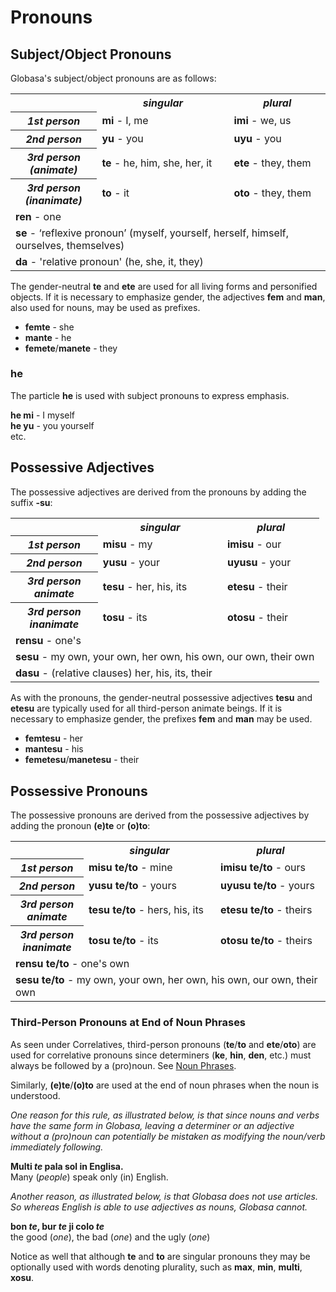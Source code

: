 <h1>Pronouns</h1>
<p>
</p>
<h2>Subject/Object Pronouns</h2>
<p>Globasa's subject/object pronouns are as follows:</p>
<table style="width:100%">
	<tbody>
		<tr>
			<td></td>
			<th><b><i>singular</i></b></th>
			<th><b><i>plural</i></b></th>
		</tr>
		<tr>
			<th><b><i>1st person</i></b></th>
			<td><b>mi</b> - I, me</td>
			<td><b>imi</b> - we, us</td>
		</tr>
		<tr>
			<th><b><i>2nd person</i></b></th>
			<td><b>yu</b> - you</td>
			<td><b>uyu</b> - you</td>
		</tr>
		<tr>
			<th><b><i>3rd person<br />(animate)</i></b></th>
			<td><b>te</b> - he, him, she, her, it</td>
			<td><b>ete</b> - they, them</td>
		</tr>
		<tr>
			<th><b><i>3rd person<br />(inanimate)</i></b></th>
			<td><b>to</b> - it</td>
			<td><b>oto</b> - they, them</td>
		</tr>
		<tr>
		</tr>
		<tr>
			<td colspan="3"><b>ren</b> - one</td>
		</tr>
		<tr>
			<td colspan="3"><b>se</b> - ‘reflexive pronoun’ (myself, yourself, herself, himself, ourselves, themselves)
			</td>
		</tr>
		<tr>
			<td colspan="3"><b>da</b> - 'relative pronoun' (he, she, it, they)</td>
		</tr>
	</tbody>
</table>
<p>The gender-neutral <strong>te</strong> and <strong>ete</strong> are used for all living forms and personified
	objects. If it is necessary to emphasize gender, the adjectives <strong>fem</strong> and <strong>man</strong>, also
	used for nouns, may be used as prefixes.</p>
<ul>
	<li><strong>femte</strong> - she</li>
	<li><strong>mante</strong> - he</li>
	<li><strong>femete</strong>/<strong>manete</strong> - they</li>
</ul>
<h3>he</h3>
<p>The particle <strong>he</strong> is used with subject pronouns to express emphasis.</p>
<p><strong>he mi</strong> - I myself<br />
	<strong>he yu</strong> - you yourself<br /> etc.
</p>
<h2>Possessive Adjectives <span id="suyali_sifalexi"></span></h2>
<p>The possessive adjectives are derived from the pronouns by adding the suffix <strong>-su</strong>:</p>
<table style="width:100%">
	<tbody>
		<tr>
			<td></td>
			<th><b><i>singular</i></b></th>
			<th><b><i>plural</i></b></th>
		</tr>
		<tr>
			<th><b><i>1st person</i></b></th>
			<td><b>misu</b> - my</td>
			<td><b>imisu</b> - our</td>
		</tr>
		<tr>
			<th><b><i>2nd person</i></b></th>
			<td><b>yusu</b> - your</td>
			<td><b>uyusu</b> - your</td>
		</tr>
		<tr>
			<th><b><i>3rd person<br />animate</i></b></th>
			<td><b>tesu</b> - her, his, its</td>
			<td><b>etesu</b> - their</td>
		</tr>
		<tr>
			<th><b><i>3rd person<br />inanimate</i></b></th>
			<td><b>tosu</b> - its</td>
			<td><b>otosu</b> - their</td>
		</tr>
		<tr>
		</tr>
		<tr>
			<td colspan="3"><b>rensu</b> - one's</td>
		</tr>
		<tr>
			<td colspan="3"><b>sesu</b> - my own, your own, her own, his own, our own, their own </td>
		</tr>
		<tr>
			<td colspan="3"><b>dasu</b> - (relative clauses) her, his, its, their </td>
		</tr>
	</tbody>
</table>
<p>As with the pronouns, the gender-neutral possessive adjectives <strong>tesu</strong> and <strong>etesu</strong> are
	typically used for all third-person animate beings. If it is necessary to emphasize gender, the prefixes
	<strong>fem</strong> and <strong>man</strong> may be used.</p>
<ul>
	<li><strong>femtesu</strong> - her</li>
	<li><strong>mantesu</strong> - his</li>
	<li><strong>femetesu</strong>/<strong>manetesu</strong> - their</li>
</ul>
<h2>Possessive Pronouns</h2>
<p>The possessive pronouns are derived from the possessive adjectives by adding the pronoun <strong>(e)te</strong> or
	<strong>(o)to</strong>:</p>
<table style="width:100%">
	<tbody>
		<tr>
			<td></td>
			<th><b><i>singular</i></b></th>
			<th><b><i>plural</i></b></th>
		</tr>
		<tr>
			<th><b><i>1st person</i></b></th>
			<td><b>misu te/to</b> - mine</td>
			<td><b>imisu te/to</b> - ours</td>
		</tr>
		<tr>
			<th><b><i>2nd person</i></b></th>
			<td><b>yusu te/to</b> - yours</td>
			<td><b>uyusu te/to</b> - yours</td>
		</tr>
		<tr>
			<th><b><i>3rd person<br />animate</i></b></th>
			<td><b>tesu te/to</b> - hers, his, its</td>
			<td><b>etesu te/to</b> - theirs</td>
		</tr>
		<tr>
			<th><b><i>3rd person<br />inanimate</i></b></th>
			<td><b>tosu te/to</b> - its</td>
			<td><b>otosu te/to</b> - theirs</td>
		</tr>
		<tr>
		</tr>
		<tr>
			<td colspan="3"><b>rensu te/to</b> - one's own</td>
		</tr>
		<tr>
			<td colspan="3"><b>sesu te/to</b> - my own, your own, her own, his own, our own, their own </td>
		</tr>
	</tbody>
</table>
<h3>Third-Person Pronouns at End of Noun Phrases</h3>
<p>As seen under Correlatives, third-person pronouns (<strong>te</strong>/<strong>to</strong> and
	<strong>ete</strong>/<strong>oto</strong>) are used for correlative pronouns since determiners (<strong>ke</strong>,
	<strong>hin</strong>, <strong>den</strong>, etc.) must always be followed by a (pro)noun. See <a
		href="./jumlemonli-estrutur.html#pornamelexi_in_namelexili_jumlemon">Noun Phrases</a>.</p>
<p>Similarly, <strong>(e)te</strong>/<strong>(o)to</strong> are used at the end of noun phrases when the noun is
	understood. </p>
<p><em>One reason for this rule, as illustrated below, is that since nouns and verbs have the same form in Globasa,
		leaving a determiner or an adjective without a (pro)noun can potentially be mistaken as modifying the noun/verb
		immediately following.</em></p>
<p><strong>Multi <em>te</em> pala sol in Englisa.</strong><br /> Many (<em>people</em>) speak only (in) English.</p>
<p><em>Another reason, as illustrated below, is that Globasa does not use articles. So whereas English is able to use
		adjectives as nouns, Globasa cannot.</em></p>
<p><strong>bon <em>te</em>, bur <em>te</em> ji colo <em>te</em></strong><br /> the good (<em>one</em>), the bad
	(<em>one</em>) and the ugly (<em>one</em>)</p>
<p>Notice as well that although <strong>te</strong> and <strong>to</strong> are singular pronouns they may be optionally
	used with words denoting plurality, such as <strong>max</strong>, <strong>min</strong>, <strong>multi</strong>,
	<strong>xosu</strong>. </p>
<p></p>
